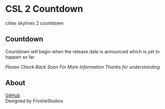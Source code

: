 # CSL 2 Countdown
cities skylines 2 countdown

## Countdown

Countdown will begin when the release date is announced which is yet to 
happen so far

*Please Check Back Soon For More Information
Thanks for understanding*


## About
[GitHub](https://github.com/thememetsar/csl2countdown)\
Designed by FrostieStudios